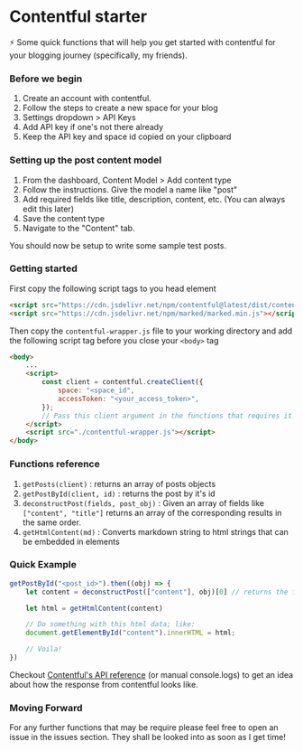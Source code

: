 # Contentful starter

⚡ Some quick functions that will help you get started with contentful for your blogging journey (specifically, my friends). 

### Before we begin

1. Create an account with contentful.
2. Follow the steps to create a new space for your blog
3. Settings dropdown > API Keys
4. Add API key if one's not there already
5. Keep the API key and space id copied on your clipboard

### Setting up the post content model

1. From the dashboard, Content Model > Add content type
2. Follow the instructions. Give the model a name like "post"
3. Add required fields like title, description, content, etc. (You can always edit this later)
4. Save the content type
5. Navigate to the "Content" tab. 

You should now be setup to write some sample test posts.

### Getting started

First copy the following script tags to you head element

```html
<script src="https://cdn.jsdelivr.net/npm/contentful@latest/dist/contentful.browser.min.js"></script>
<script src="https://cdn.jsdelivr.net/npm/marked/marked.min.js"></script>
```

Then copy the `contentful-wrapper.js` file to your working directory and add the following script tag before you close your `<body>` tag

```html
<body>
    ...
    <script>
        const client = contentful.createClient({
            space: "<space_id",
            accessToken: "<your_access_token>",
        });
        // Pass this client argument in the functions that requires it
    </script>
    <script src="./contentful-wrapper.js"></script>
</body>
```

### Functions reference

1. `getPosts(client)` : returns an array of posts objects
2. `getPostById(client, id)` : returns the post by it's id
3. `deconstructPost(fields, post_obj)` : Given an array of fields like `["content", "title"]` returns an array of the corresponding results in the same order.
4. `getHtmlContent(md)` : Converts markdown string to html strings that can be embedded in elements

### Quick Example

```js
getPostById("<post_id>").then((obj) => {
    let content = deconstructPost(["content"], obj)[0] // returns the first result

    let html = getHtmlContent(content)

    // Do something with this html data; like:
    document.getElementById("content").innerHTML = html;

    // Voila!
})
```

Checkout [Contentful's API reference](https://www.contentful.com/developers/docs/references/content-delivery-api/#/reference/spaces) (or manual console.logs) to get an idea about how the response from contentful looks like.

### Moving Forward

For any further functions that may be require please feel free to open an issue in the issues section. They shall be looked into as soon as I get time!
